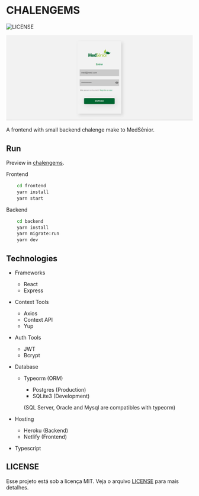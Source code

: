 # CHALENGEMS

![LICENSE](https://camo.githubusercontent.com/3fca0593a01fe764320a9ea2db6ec0fc306d1f569a69ab90addcc198ab6083d8/68747470733a2f2f696d672e736869656c64732e696f2f7374617469632f76313f6c6162656c3d6c6963656e7365266d6573736167653d4d495426636f6c6f723d313543334436266c6162656c436f6c6f723d303030303030)


![example Image](.github/example.png)

A frontend with small backend chalenge make to MedSênior.

## Run

Preview in [chalengems](https://chalengems.netlify.app/).

Frontend

```bash
    cd frontend
    yarn install
    yarn start
```

Backend

```bash
    cd backend
    yarn install
    yarn migrate:run
    yarn dev
```

## Technologies

- Frameworks
    - React
    - Express

- Context Tools
    - Axios
    - Context API
    - Yup

- Auth Tools
    - JWT
    - Bcrypt

- Database
    - Typeorm (ORM)
        - Postgres (Production)
        - SQLite3 (Development)

        (SQL Server, Oracle and Mysql are compatibles with typeorm)

- Hosting
    - Heroku (Backend)
    - Netlify (Frontend)

- Typescript

## LICENSE
Esse projeto está sob a licença MIT. Veja o arquivo [LICENSE](LICENSE) para mais detalhes.